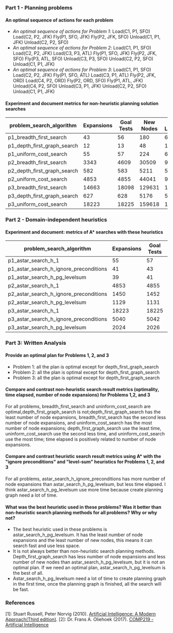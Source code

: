 
### Part 1 - Planning problems
#### An optimal sequence of actions for each problem
+ *An optimal sequence of actions for Problem 1*:
Load(C1, P1, SFO)
Load(C2, P2, JFK)
Fly(P1, SFO, JFK)
Fly(P2, JFK, SFO)
Unload(C1, P1, JFK)
Unload(C2, P2, SFO)
+ *An optimal sequence of actions for Problem 2*:
Load(C1, P1, SFO)
Load(C2, P2, JFK)
Load(C3, P3, ATL)
Fly(P1, SFO, JFK)
Fly(P2, JFK, SFO)
Fly(P3, ATL, SFO)
Unload(C3, P3, SFO)
Unload(C2, P2, SFO)
Unload(C1, P1, JFK)
+ *An optimal sequence of actions for Problem 3*:
Load(C1, P1, SFO)
Load(C2, P2, JFK)
Fly(P1, SFO, ATL)
Load(C3, P1, ATL)
Fly(P2, JFK, ORD)
Load(C4, P2, ORD)
Fly(P2, ORD, SFO)
Fly(P1, ATL, JFK)
Unload(C4, P2, SFO)
Unload(C3, P1, JFK)
Unload(C2, P2, SFO)
Unload(C1, P1, JFK)

#### Experiment and document metrics for non-heuristic planning solution searches
| problem_search_algorithm    | Expansions | Goal Tests | New Nodes | Plan Length | Time Elapsed        | Optimality |
|-----------------------------|------------|------------|-----------|-------------|---------------------|------------|
| p1_breadth_first_search     | 43         | 56         | 180       | 6           | 0.1479521607980132  | yes        |
| p1_depth_first_graph_search | 12         | 13         | 48        | 12          | 0.04838273394852877 | no         |
| p1_uniform_cost_search      | 55         | 57         | 224       | 6           | 0.15380872970446944 | yes        |
| p2_breadth_first_search     | 3343       | 4609       | 30509     | 9           | 50.67819977691397   | yes        |
| p2_depth_first_graph_search | 582        | 583        | 5211      | 575         | 10.1983476821333172 | no         |
| p2_uniform_cost_search      | 4853       | 4855       | 44041     | 9           | 73.01752573437989   | yes        |
| p3_breadth_first_search     | 14663      | 18098      | 129631    | 12          | 279.72873637313023  | yes        |
| p3_depth_first_graph_search | 627        | 628        | 5176      | 596         | 12.452719144988805  | no         |
| p3_uniform_cost_search      | 18223      | 18225      | 159618    | 12          | 337.77189416997135  | yes        |

### Part 2 - Domain-independent heuristics

#### Experiment and document: metrics of A* searches with these heuristics
| problem_search_algorithm               | Expansions | Goal Tests | New Nodes | Plan Length | Time Elapsed        | Optimality |
|----------------------------------------|------------|------------|-----------|-------------|---------------------|------------|
| p1_astar_search_h_1                    | 55         | 57         | 224       | 6           | 0.1326503618620336  | yes        |
| p1_astar_search_h_ignore_preconditions | 41         | 43         | 170       | 6           | 0.24537542089819908 | yes        |
| p1_astar_search_h_pg_levelsum          | 39         | 41         | 158       | 6           | 0.5477283541113138  | yes        |
| p2_astar_search_h_1                    | 4853       | 4855       | 44041     | 9           | 72.75496851885691   | yes        |
| p2_astar_search_h_ignore_preconditions | 1450       | 1452       | 13303     | 9           | 39.75329904491082   | yes        |
| p2_astar_search_h_pg_levelsum          | 1129       | 1131       | 10232     | 9           | 146.2657456761226   | yes        |
| p3_astar_search_h_1                    | 18223      | 18225      | 159618    | 12          | 346.4180222512223   | yes        |
| p3_astar_search_h_ignore_preconditions | 5040       | 5042       | 44944     | 12          | 163.10902196681127  | yes        |
| p3_astar_search_h_pg_levelsum          | 2024       | 2026       | 17913     | 12          | 499.983169474639    | yes        |

### Part 3: Written Analysis
#### Provide an optimal plan for Problems 1, 2, and 3  
- Problem 1: all the plan is optimal except for depth_first_graph_search
- Problem 2: all the plan is optimal except for depth_first_graph_search
- Problem 3: all the plan is optimal except for depth_first_graph_search
#### Compare and contrast non-heuristic search result metrics (optimality, time elapsed, number of node expansions) for Problems 1,2, and 3
For all problems, breadth_first_search and uninform_cost_search are optimal,depth_first_graph_search is not;depth_first_graph_search has the least number of node expansions, breadth_first_search has the second less number of node expansions, and uninform_cost_search has the most number of node expansions; depth_first_graph_search use the least time, uninform_cost_search use the second less time, and uninform_cost_search use the most time; time elapsed is positively related to number of node expansions.
#### Compare and contrast heuristic search result metrics using A* with the "ignore preconditions" and "level-sum" heuristics for Problems 1, 2, and 3
For all problems, astar_search_h_ignore_preconditions has more number of node expansions than astar_search_h_pg_levelsum, but less time elapsed. I think astar_search_h_pg_levelsum use more time because create planning graph need a lot of time.
#### What was the best heuristic used in these problems?  Was it better than non-heuristic search planning methods for all problems?  Why or why not?
- The best heuristic used in these problems is astar_search_h_pg_levelsum. It has the least number of node expansions and the least number of new nodes, this means it can search fast and use less space.
- It is not always better than non-heuristic search planning methods. Depth_first_graph_search has less number of node expansions and less number of new nodes than astar_search_h_pg_levelsum, but it is not an optimal plan. If we need an optimal plan, astar_search_h_pg_levelsum is the best of all.
- Astar_search_h_pg_levelsum need a lot of time to create planning graph in the first time, once the planning graph is finished, all the search will be fast.

### References
[1]: Stuart Russell, Peter Norvig (2010). [Artificial Intelligence: A Modern Approach(Third edition)](http://aima.cs.berkeley.edu/).
[2]: Dr. Frans A. Oliehoek (2017). [COMP219 - Artificial Intelligence](http://www.fransoliehoek.net/teaching/COMP219/)